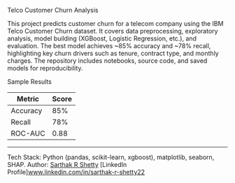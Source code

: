  Telco Customer Churn Analysis

This project predicts customer churn for a telecom company using the IBM Telco Customer Churn dataset. It covers data preprocessing, exploratory analysis, model building (XGBoost, Logistic Regression, etc.), and evaluation. The best model achieves \~85% accuracy and \~78% recall, highlighting key churn drivers such as tenure, contract type, and monthly charges. The repository includes notebooks, source code, and saved models for reproducibility.



Sample Results

| Metric   | Score |
| -------- | ----- |
| Accuracy | 85%   |
| Recall   | 78%   |
| ROC-AUC  | 0.88  |

---

Tech Stack: Python (pandas, scikit-learn, xgboost), matplotlib, seaborn, SHAP.
Author: [Sarthak R Shetty](https://github.com/Sarthakrshetty)
[LinkedIn Profile]www.linkedin.com/in/sarthak-r-shetty22 
